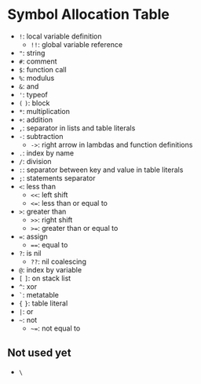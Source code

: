 # Symbol Allocation Table

- `!`: local variable definition
  - `!!`: global variable reference
- `"`: string
- `#`: comment
- `$`: function call
- `%`: modulus
- `&`: and
- `'`: typeof
- `(` `)`: block
- `*`: multiplication
- `+`: addition
- `,`: separator in lists and table literals
- `-`: subtraction
  - `->`: right arrow in lambdas and function definitions
- `.`: index by name
- `/`: division
- `:`: separator between key and value in table literals
- `;`: statements separator
- `<`: less than
  - `<<`: left shift
  - `<=`: less than or equal to
- `>`: greater than
  - `>>`: right shift
  - `>=`: greater than or equal to
- `=`: assign
  - `==`: equal to
- `?`: is nil
  - `??`: nil coalescing
- `@`: index by variable
- `[` `]`: on stack list
- `^`: xor
- `` ` ``: metatable
- `{` `}`: table literal
- `|`: or
- `~`: not
  - `~=`: not equal to

## Not used yet

- `\`
